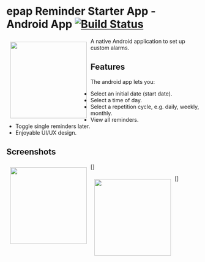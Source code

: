 # epap Reminder Starter App - Android App [![Build Status](https://travis-ci.org/wallabag/android-app.svg?branch=master)](https://travis-ci.org/wallabag/android-app)

<img src="https://epap.app/images/epap-logo-on-bright.png" align="left"
width="200" hspace="10" vspace="10">

A native Android application to set up custom alarms.  

## Features

The android app lets you:
- Select an initial date (start date).
- Select a time of day.
- Select a repetition cycle, e.g. daily, weekly, monthly.
- View all reminders.
- Toggle single reminders later.
- Enjoyable UI/UX design.

## Screenshots

[<img src="https://i.imgur.com/sCrL7xR.png" align="left"
width="200"
    hspace="10" vspace="10">]
    
[<img src="https://i.imgur.com/7Nrnqvx.png" align="left"
width="200"
    hspace="10" vspace="10">]
